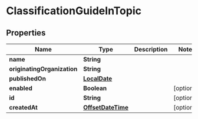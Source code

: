 
# ClassificationGuideInTopic

## Properties
Name | Type | Description | Notes
------------ | ------------- | ------------- | -------------
**name** | **String** |  | 
**originatingOrganization** | **String** |  | 
**publishedOn** | [**LocalDate**](LocalDate.md) |  | 
**enabled** | **Boolean** |  |  [optional]
**id** | **String** |  |  [optional]
**createdAt** | [**OffsetDateTime**](OffsetDateTime.md) |  |  [optional]



